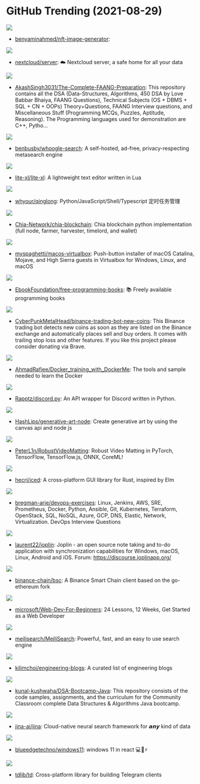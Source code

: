 # GitHub Trending (2021-08-29)

![](https://img.shields.io/badge/Jupyter%20Notebook-New%20102-green?style=flat-square&logo=appveyor)
- [benyaminahmed/nft-image-generator](https://github.com/benyaminahmed/nft-image-generator): 

![](https://img.shields.io/badge/PHP-New%20314-green?style=flat-square&logo=appveyor)
- [nextcloud/server](https://github.com/nextcloud/server): ☁️ Nextcloud server, a safe home for all your data

![](https://img.shields.io/badge/Jupyter%20Notebook-New%20193-green?style=flat-square&logo=appveyor)
- [AkashSingh3031/The-Complete-FAANG-Preparation](https://github.com/AkashSingh3031/The-Complete-FAANG-Preparation): This repository contains all the DSA (Data-Structures, Algorithms, 450 DSA by Love Babbar Bhaiya, FAANG Questions), Technical Subjects (OS + DBMS + SQL + CN + OOPs) Theory+Questions, FAANG Interview questions, and Miscellaneous Stuff (Programming MCQs, Puzzles, Aptitude, Reasoning). The Programming languages used for demonstration are C++, Pytho…

![](https://img.shields.io/badge/Python-New%20262-green?style=flat-square&logo=appveyor)
- [benbusby/whoogle-search](https://github.com/benbusby/whoogle-search): A self-hosted, ad-free, privacy-respecting metasearch engine

![](https://img.shields.io/badge/Lua-New%20164-green?style=flat-square&logo=appveyor)
- [lite-xl/lite-xl](https://github.com/lite-xl/lite-xl): A lightweight text editor written in Lua

![](https://img.shields.io/badge/TypeScript-New%2051-green?style=flat-square&logo=appveyor)
- [whyour/qinglong](https://github.com/whyour/qinglong): Python/JavaScript/Shell/Typescript 定时任务管理

![](https://img.shields.io/badge/Python-New%2050-green?style=flat-square&logo=appveyor)
- [Chia-Network/chia-blockchain](https://github.com/Chia-Network/chia-blockchain): Chia blockchain python implementation (full node, farmer, harvester, timelord, and wallet)

![](https://img.shields.io/badge/Shell-New%20195-green?style=flat-square&logo=appveyor)
- [myspaghetti/macos-virtualbox](https://github.com/myspaghetti/macos-virtualbox): Push-button installer of macOS Catalina, Mojave, and High Sierra guests in Virtualbox for Windows, Linux, and macOS

![](https://img.shields.io/badge/none-New%20459-green?style=flat-square&logo=appveyor)
- [EbookFoundation/free-programming-books](https://github.com/EbookFoundation/free-programming-books): 📚 Freely available programming books

![](https://img.shields.io/badge/Python-New%20135-green?style=flat-square&logo=appveyor)
- [CyberPunkMetalHead/binance-trading-bot-new-coins](https://github.com/CyberPunkMetalHead/binance-trading-bot-new-coins): This Binance trading bot detects new coins as soon as they are listed on the Binance exchange and automatically places sell and buy orders. It comes with trailing stop loss and other features. If you like this project please consider donating via Brave.

![](https://img.shields.io/badge/HTML-New%2019-green?style=flat-square&logo=appveyor)
- [AhmadRafiee/Docker_training_with_DockerMe](https://github.com/AhmadRafiee/Docker_training_with_DockerMe): The tools and sample needed to learn the Docker

![](https://img.shields.io/badge/Python-New%2087-green?style=flat-square&logo=appveyor)
- [Rapptz/discord.py](https://github.com/Rapptz/discord.py): An API wrapper for Discord written in Python.

![](https://img.shields.io/badge/JavaScript-New%2087-green?style=flat-square&logo=appveyor)
- [HashLips/generative-art-node](https://github.com/HashLips/generative-art-node): Create generative art by using the canvas api and node js

![](https://img.shields.io/badge/Python-New%20137-green?style=flat-square&logo=appveyor)
- [PeterL1n/RobustVideoMatting](https://github.com/PeterL1n/RobustVideoMatting): Robust Video Matting in PyTorch, TensorFlow, TensorFlow.js, ONNX, CoreML!

![](https://img.shields.io/badge/Rust-New%20116-green?style=flat-square&logo=appveyor)
- [hecrj/iced](https://github.com/hecrj/iced): A cross-platform GUI library for Rust, inspired by Elm

![](https://img.shields.io/badge/Python-New%20249-green?style=flat-square&logo=appveyor)
- [bregman-arie/devops-exercises](https://github.com/bregman-arie/devops-exercises): Linux, Jenkins, AWS, SRE, Prometheus, Docker, Python, Ansible, Git, Kubernetes, Terraform, OpenStack, SQL, NoSQL, Azure, GCP, DNS, Elastic, Network, Virtualization. DevOps Interview Questions

![](https://img.shields.io/badge/TypeScript-New%2021-green?style=flat-square&logo=appveyor)
- [laurent22/joplin](https://github.com/laurent22/joplin): Joplin - an open source note taking and to-do application with synchronization capabilities for Windows, macOS, Linux, Android and iOS. Forum: https://discourse.joplinapp.org/

![](https://img.shields.io/badge/Go-New%2062-green?style=flat-square&logo=appveyor)
- [binance-chain/bsc](https://github.com/binance-chain/bsc): A Binance Smart Chain client based on the go-ethereum fork

![](https://img.shields.io/badge/JavaScript-New%20271-green?style=flat-square&logo=appveyor)
- [microsoft/Web-Dev-For-Beginners](https://github.com/microsoft/Web-Dev-For-Beginners): 24 Lessons, 12 Weeks, Get Started as a Web Developer

![](https://img.shields.io/badge/Rust-New%20340-green?style=flat-square&logo=appveyor)
- [meilisearch/MeiliSearch](https://github.com/meilisearch/MeiliSearch): Powerful, fast, and an easy to use search engine

![](https://img.shields.io/badge/Ruby-New%2096-green?style=flat-square&logo=appveyor)
- [kilimchoi/engineering-blogs](https://github.com/kilimchoi/engineering-blogs): A curated list of engineering blogs

![](https://img.shields.io/badge/Java-New%2044-green?style=flat-square&logo=appveyor)
- [kunal-kushwaha/DSA-Bootcamp-Java](https://github.com/kunal-kushwaha/DSA-Bootcamp-Java): This repository consists of the code samples, assignments, and the curriculum for the Community Classroom complete Data Structures & Algorithms Java bootcamp.

![](https://img.shields.io/badge/Python-New%2060-green?style=flat-square&logo=appveyor)
- [jina-ai/jina](https://github.com/jina-ai/jina): Cloud-native neural search framework for 𝙖𝙣𝙮 kind of data

![](https://img.shields.io/badge/CSS-New%20214-green?style=flat-square&logo=appveyor)
- [blueedgetechno/windows11](https://github.com/blueedgetechno/windows11): windows 11 in react 💻🌈⚡

![](https://img.shields.io/badge/C%2B%2B-New%2034-green?style=flat-square&logo=appveyor)
- [tdlib/td](https://github.com/tdlib/td): Cross-platform library for building Telegram clients

